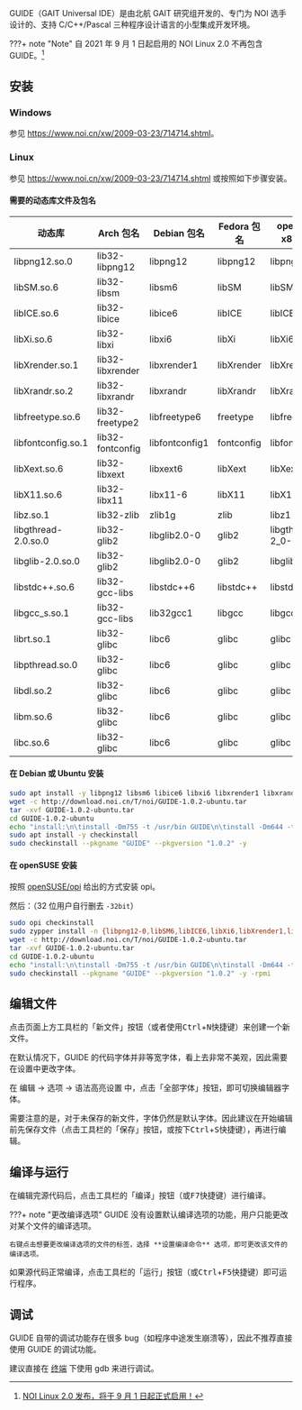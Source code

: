 GUIDE（GAIT Universal IDE）是由北航 GAIT 研究组开发的、专门为 NOI 选手设计的、支持 C/C++/Pascal 三种程序设计语言的小型集成开发环境。

???+ note "Note"
    自 2021 年 9 月 1 日起启用的 NOI Linux 2.0 不再包含 GUIDE。[^ref1]

## 安装

### Windows

参见 <https://www.noi.cn/xw/2009-03-23/714714.shtml>。

### Linux

参见 <https://www.noi.cn/xw/2009-03-23/714714.shtml> 或按照如下步骤安装。

#### 需要的动态库文件及包名

| 动态库                 | Arch 包名          | Debian 包名      | Fedora 包名  | openSUSE x86 包名   | openSUSE x86\_64 包名     |
| ------------------- | ---------------- | -------------- | ---------- | ----------------- | ----------------------- |
| libpng12.so.0       | lib32-libpng12   | libpng12       | libpng12   | libpng12-0        | libpng12-0-32bit        |
| libSM.so.6          | lib32-libsm      | libsm6         | libSM      | libSM6            | libSM6-32bit            |
| libICE.so.6         | lib32-libice     | libice6        | libICE     | libICE6           | libICE6-32bit           |
| libXi.so.6          | lib32-libxi      | libxi6         | libXi      | libXi6            | libXi6-32bit            |
| libXrender.so.1     | lib32-libxrender | libxrender1    | libXrender | libXrender1       | libXrender1-32bit       |
| libXrandr.so.2      | lib32-libxrandr  | libxrandr      | libXrandr  | libXrandr2        | libXrandr2-32bit        |
| libfreetype.so.6    | lib32-freetype2  | libfreetype6   | freetype   | libfreetype6      | libfreetype6-32bit      |
| libfontconfig.so.1  | lib32-fontconfig | libfontconfig1 | fontconfig | libfontconfig1    | libfontconfig1-32bit    |
| libXext.so.6        | lib32-libxext    | libxext6       | libXext    | libXext6          | libXext6-32bit          |
| libX11.so.6         | lib32-libx11     | libx11-6       | libX11     | libX11-6          | libX11-6-32bit          |
| libz.so.1           | lib32-zlib       | zlib1g         | zlib       | libz1             | libz1-32bit             |
| libgthread-2.0.so.0 | lib32-glib2      | libglib2.0-0   | glib2      | libgthread-2\_0-0 | libgthread-2\_0-0-32bit |
| libglib-2.0.so.0    | lib32-glib2      | libglib2.0-0   | glib2      | libglib2\_0-0     | libglib2\_0-0-32bit     |
| libstdc++.so.6      | lib32-gcc-libs   | libstdc++6     | libstdc++  | libstdc++6        | libstdc++6-32bit        |
| libgcc\_s.so.1      | lib32-gcc-libs   | lib32gcc1      | libgcc     | libgcc\_s1        | libgcc\_s1              |
| librt.so.1          | lib32-glibc      | libc6          | glibc      | glibc             | glibc-32bit             |
| libpthread.so.0     | lib32-glibc      | libc6          | glibc      | glibc             | glibc-32bit             |
| libdl.so.2          | lib32-glibc      | libc6          | glibc      | glibc             | glibc-32bit             |
| libm.so.6           | lib32-glibc      | libc6          | glibc      | glibc             | glibc-32bit             |
| libc.so.6           | lib32-glibc      | libc6          | glibc      | glibc             | glibc-32bit             |

#### 在 Debian 或 Ubuntu 安装

```bash
sudo apt install -y libpng12 libsm6 libice6 libxi6 libxrender1 libxrandr libfreetype6 libfontconfig1 libxext6 libx11-6 zlib1g libglib2.0-0 libglib2.0-0 libstdc++6 lib32gcc1 libc6
wget -c http://download.noi.cn/T/noi/GUIDE-1.0.2-ubuntu.tar
tar -xvf GUIDE-1.0.2-ubuntu.tar
cd GUIDE-1.0.2-ubuntu
echo "install:\n\tinstall -Dm755 -t /usr/bin GUIDE\n\tinstall -Dm644 -t /usr/share/ lang_en.qm\n\tmkdir -p /usr/share/apis/ && cp -r apis/* /usr/share/apis/\n\tmkdir -p /usr/share/doc/GUIDE/ && mkdir -p /usr/share/doc/GUIDE/html/ && cp -r doc/*  /usr/share/doc/GUIDE/html/" > Makefile
sudo apt install -y checkinstall
sudo checkinstall --pkgname "GUIDE" --pkgversion "1.0.2" -y
```

#### 在 openSUSE 安装

按照 [openSUSE/opi](https://github.com/openSUSE/opi#install) 给出的方式安装 opi。

然后：（32 位用户自行删去 `-32bit`）

```bash
sudo opi checkinstall
sudo zypper install -n {libpng12-0,libSM6,libICE6,libXi6,libXrender1,libXrandr2,libfreetype6,libfontconfig1,libXext6,libX11-6,libz1,libgthread-2_0-0,libglib2_0-0,libstdc++6,libgcc_s1,glibc}-32bit
wget -c http://download.noi.cn/T/noi/GUIDE-1.0.2-ubuntu.tar
tar -xvf GUIDE-1.0.2-ubuntu.tar
cd GUIDE-1.0.2-ubuntu
echo "install:\n\tinstall -Dm755 -t /usr/bin GUIDE\n\tinstall -Dm644 -t /usr/share/ lang_en.qm\n\tmkdir -p /usr/share/apis/ && cp -r apis/* /usr/share/apis/\n\tmkdir -p /usr/share/doc/GUIDE/ && mkdir -p /usr/share/doc/GUIDE/html/ && cp -r doc/*  /usr/share/doc/GUIDE/html/" > Makefile
sudo checkinstall --pkgname "GUIDE" --pkgversion "1.0.2" -y -rpmi
```

## 编辑文件

点击页面上方工具栏的「新文件」按钮（或者使用<kbd>Ctrl</kbd>+<kbd>N</kbd>快捷键）来创建一个新文件。

在默认情况下，GUIDE 的代码字体并非等宽字体，看上去非常不美观，因此需要在设置中更改字体。

在 编辑 -> 选项 -> 语法高亮设置 中，点击「全部字体」按钮，即可切换编辑器字体。

需要注意的是，对于未保存的新文件，字体仍然是默认字体。因此建议在开始编辑前先保存文件（点击工具栏的「保存」按钮，或按下<kbd>Ctrl</kbd>+<kbd>S</kbd>快捷键），再进行编辑。

## 编译与运行

在编辑完源代码后，点击工具栏的「编译」按钮（或<kbd>F7</kbd>快捷键）进行编译。

???+ note "更改编译选项"
    GUIDE 没有设置默认编译选项的功能，用户只能更改对某个文件的编译选项。
    
    右键点击想要更改编译选项的文件的标签，选择 **设置编译命令** 选项，即可更改该文件的编译选项。

如果源代码正常编译，点击工具栏的「运行」按钮（或<kbd>Ctrl</kbd>+<kbd>F5</kbd>快捷键）即可运行程序。

## 调试

GUIDE 自带的调试功能存在很多 bug（如程序中途发生崩溃等），因此不推荐直接使用 GUIDE 的调试功能。

建议直接在 [终端](../cmd.md) 下使用 gdb 来进行调试。

[^ref1]: [NOI Linux 2.0 发布，将于 9 月 1 日起正式启用！](https://www.noi.cn/gynoi/jsgz/2021-07-16/732450.shtml)
